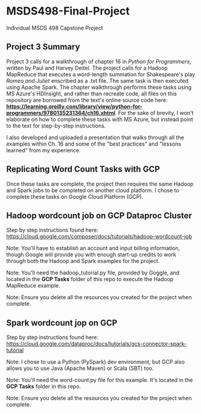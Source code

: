 # MSDS498-Final-Project
Individual MSDS 498 Capstone Project

## Project 3 Summary

Project 3 calls for a walkthrough of chapter 16  in *Python for Programmers*, written by Paul and Harvey Deitel.  The project calls for a Hadoop MapReduce that executes a word-length summation for Shakespeare's play *Romeo and Juliet* enscribed as a .txt file.  The same task is then executed using Apache Spark.  The chapter walkthrough performs these tasks using MS Azure's HDInsight, and rather than recreate code, all files on this repository are borrowed from the text's online source code here: **https://learning.oreilly.com/library/view/python-for-programmers/9780135231364/ch16.xhtml**. For the sake of brevity, I won't elaborate on how to complete these tasks with MS Azure, but instead point to the text for step-by-step instructions.

I also developed and uploaded a presentation that walks through all the examples within Ch. 16 and some of the "best practices" and "lessons learned" from my experience.


## Replicating Word Count Tasks with GCP

Once these tasks are complete, the project then requires the same Hadoop and Spark jobs to be completed on another cloud platform.  I chose to complete these tasks on Google Cloud Platform (GCP).

## Hadoop wordcount job on GCP Dataproc Cluster

Step by step instructions found here: https://cloud.google.com/composer/docs/tutorials/hadoop-wordcount-job

Note: You'll have to establish an account and input billing information, though Google will provide you with enough start-up credits to work through both the Hadoop and Spark examples for the project.  

Note: You'll need the hadoop_tutorial.py file, provided by Goggle, and located in the **GCP Tasks** folder of this repo to execute the Hadoop MapReduce example.  

Note: Ensure you delete all the resources you created for the project when complete.

## Spark wordcount jop on GCP

Step by step instructions found here: https://cloud.google.com/dataproc/docs/tutorials/gcs-connector-spark-tutorial

Note: I chose to use a Python (PySpark) dev environment, but GCP also allows you to use Java (Apache Maven) or Scala (SBT) too.

Note: You'll need the word-count.py file for this example.  It's located in the **GCP Tasks** folder in this repo.

Note: Ensure you delete all the resources you created for the project when complete.
